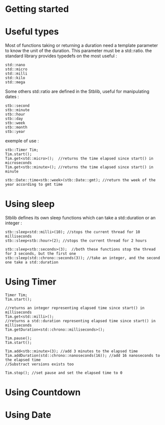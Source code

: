 # Getting started

# Useful types

Most of functions taking or returning a duration need a template parameter to know the unit of the duration.
This parameter must be a std::ratio. the standard library provides typedefs on the most useful :

    std::nano
    std::micro
    std::milli  
    std::kilo
    std::mega

Some others std::ratio are defined in the Stblib, useful for manipulating dates :

    stb::second
    stb::minute
    stb::hour
    stb::day
    stb::week
    stb::month
    stb::year

exemple of use :

    stb::Timer Tim;
    Tim.start();
    Tim.get<std::micro>();  //returns the time elapsed since start() in microseconds
    Tim.get<stb::minute>(); //returns the time elapsed since start() in minute

    stb::Date::time<stb::week>(stb::Date::gmt); //return the week of the year according to gmt time

# Using sleep

Stblib defines its own sleep functions which can take a std::duration or an integer :

    stb::sleep<std::milli>(10); //stops the current thread for 10 milliseconds
    stb::sleep<stb::hour>(2); //stops the current thread for 2 hours

    stb::sleep<stb::seconds>(3);  //both these functions stop the thread for 3 seconds, but the first one
    stb::sleep(std::chrono::seconds(3)); //take an integer, and the second one take a std::duration

# Using Timer

    Timer Tim;
    Tim.start();

    //returns an integer representing elapsed time since start() in milliseconds
    Tim.get<std::milli>();
    //returns a std::duration representing elapsed time since start() in milliseconds
    Tim.getDuration<std::chrono::milliseconds>();

    Tim.pause();
    Tim.start();

    Tim.add<stb::minute>(3); //add 3 minutes to the elapsed time
    Tim.addDuration(std::chrono::nanoseconds(16)); //add 16 nanoseconds to the elapsed time
    //Substract versions exists too

    Tim.stop(); //set pause and set the elapsed time to 0


# Using Countdown

# Using Date

